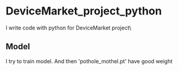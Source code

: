# DeviceMarket_project_python

I write code with python for DeviceMarket project\

## Model
I try to train model. And then 'pothole_mothel.pt' have good weight
